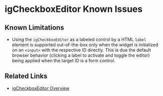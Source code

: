 ﻿<!--
|metadata|
{
    "fileName": "igcheckboxeditor-known-issues",
    "controlName": "igCheckboxEditor",
    "tags": ["Editing","Known Issues"]
}
|metadata|
-->

# igCheckboxEditor Known Issues

## Known Limitations

-   Using the `igCheckboxEditor` as a labeled control by a HTML `label` element is supported out-of-the-box only when the widget is initialized on an `<input>` with the respective ID directly. This is due the default browser behavior (clicking a label to activate and toggle the editor) being applied when the target ID is a form control. 

## Related Links
- [igCheckboxEditor Overview](igCheckboxEditor-Overview.html)
